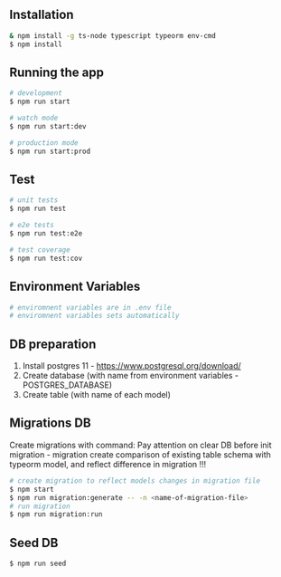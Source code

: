 ## Installation

```bash
& npm install -g ts-node typescript typeorm env-cmd
$ npm install 
```

## Running the app

```bash
# development
$ npm run start

# watch mode
$ npm run start:dev

# production mode
$ npm run start:prod
```

## Test

```bash
# unit tests
$ npm run test

# e2e tests
$ npm run test:e2e

# test coverage
$ npm run test:cov
```

## Environment Variables

```bash
# enviromnent variables are in .env file
# enviromnent variables sets automatically
```

## DB preparation

1. Install postgres 11 - https://www.postgresql.org/download/
2. Create database (with name from environment variables - POSTGRES_DATABASE)
3. Create table (with name of each model)

## Migrations DB

Create migrations with command:
  Pay attention on clear DB before init migration - migration
  create comparison of existing table schema with typeorm model,
  and reflect difference in migration !!!

```bash
# create migration to reflect models changes in migration file
$ npm start
$ npm run migration:generate -- -n <name-of-migration-file>
# run migration
$ npm run migration:run
```

## Seed DB

```bash
$ npm run seed
```